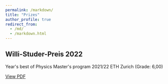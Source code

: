 ```yaml
---
permalink: /markdown/
title: "Prizes"
author_profile: true
redirect_from: 
  - /md/
  - /markdown.html
---
```


## Willi-Studer-Preis 2022

Year's best of Physics Master's program 2021/22 ETH Zurich (Grade: 6,00)

[View PDF](/files/Willi2022.pdf)
